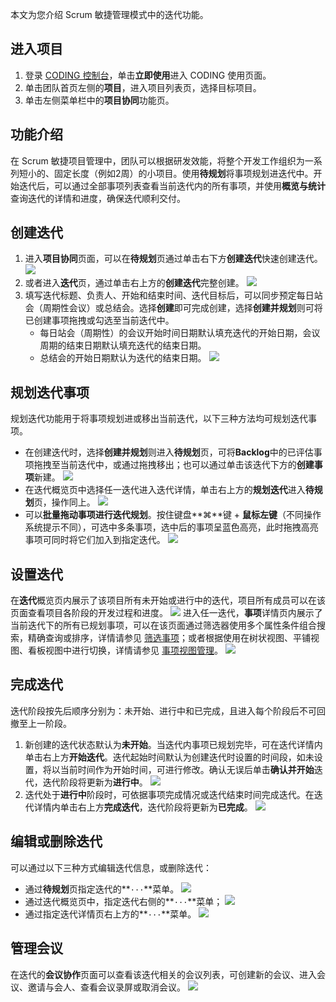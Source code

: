 本文为您介绍 Scrum 敏捷管理模式中的迭代功能。

## 进入项目

1. 登录 [CODING 控制台](https://console.cloud.tencent.com/coding)，单击**立即使用**进入 CODING 使用页面。
2. 单击团队首页左侧的**项目**，进入项目列表页，选择目标项目。
3. 单击左侧菜单栏中的**项目协同**功能页。 

## 功能介绍

在 Scrum 敏捷项目管理中，团队可以根据研发效能，将整个开发工作组织为一系列短小的、固定长度（例如2周）的小项目。使用**待规划**将事项规划进迭代中。开始迭代后，可以通过全部事项列表查看当前迭代内的所有事项，并使用**概览与统计**查询迭代的详情和进度，确保迭代顺利交付。

## 创建迭代[](#create)

1. 进入**项目协同**页面，可以在**待规划**页通过单击右下方**创建迭代**快速创建迭代。
![](https://qcloudimg.tencent-cloud.cn/raw/45390928c768fa23d8369ef3cd9bad28.png)
2. 或者进入**迭代**页，通过单击右上方的**创建迭代**完整创建。
![](https://qcloudimg.tencent-cloud.cn/raw/38629dd44d31f5f3609bcca63abbf5b2.png)
3. 填写迭代标题、负责人、开始和结束时间、迭代目标后，可以同步预定每日站会（周期性会议）或总结会。选择**创建**即可完成创建，选择**创建并规划**则可将已创建事项拖拽或勾选至当前迭代中。
	-   每日站会（周期性）的会议开始时间日期默认填充迭代的开始日期，会议周期的结束日期默认填充迭代的结束日期。
	-   总结会的开始日期默认为迭代的结束日期。
	![](https://qcloudimg.tencent-cloud.cn/raw/726ee47f9f4f416f77249eca5e68697f.png)

## 规划迭代事项[](#plan)

规划迭代功能用于将事项规划进或移出当前迭代，以下三种方法均可规划迭代事项。

-   在创建迭代时，选择**创建并规划**则进入**待规划**页，可将**Backlog**中的已评估事项拖拽至当前迭代中，或通过拖拽移出；也可以通过单击该迭代下方的**创建事项**新建。
![](https://qcloudimg.tencent-cloud.cn/raw/c67b275c8ad567430f50880bce65be59.png)
-   在迭代概览页中选择任一迭代进入迭代详情，单击右上方的**规划迭代**进入**待规划**页，操作同上。
![](https://qcloudimg.tencent-cloud.cn/raw/5759f87b51d85abb918cb055d30b4946.png)
-   可以**批量拖动事项进行迭代规划**。按住键盘**⌘**键 + **鼠标左键**（不同操作系统提示不同），可选中多条事项，选中后的事项呈蓝色高亮，此时拖拽高亮事项可同时将它们加入到指定迭代。
![](https://qcloudimg.tencent-cloud.cn/raw/b0d55887a8be1e7eb0ddccd0183da1c7.png)

## 设置迭代[](#setting)

在**迭代**概览页内展示了该项目所有未开始或进行中的迭代，项目所有成员可以在该页面查看项目各阶段的开发过程和进度。
![](https://qcloudimg.tencent-cloud.cn/raw/58037c89f36e8305a6a1f4fb430665fc.png)
进入任一迭代，**事项**详情页内展示了当前迭代下的所有已规划事项，可以在该页面通过筛选器使用多个属性条件组合搜索，精确查询或排序，详情请参见 [筛选事项](https://cloud.tencent.com/document/product/1113/58823)；或者根据使用在树状视图、平铺视图、看板视图中进行切换，详情请参见 [事项视图管理](https://cloud.tencent.com/document/product/1113/58827)。
![](https://qcloudimg.tencent-cloud.cn/raw/dcd95b990decb1386c6eb5b269afa515.png)

## 完成迭代[](#end)

迭代阶段按先后顺序分别为：未开始、进行中和已完成，且进入每个阶段后不可回撤至上一阶段。

1. 新创建的迭代状态默认为**未开始**。当迭代内事项已规划完毕，可在迭代详情内单击右上方**开始迭代**。迭代起始时间默认为创建迭代时设置的时间段，如未设置，将以当前时间作为开始时间，可进行修改。确认无误后单击**确认并开始**迭代，迭代阶段将更新为**进行中**。
![](https://qcloudimg.tencent-cloud.cn/raw/51e9ad0be87569496654a90cc99eb1e1.png)
2. 迭代处于**进行中**阶段时，可依据事项完成情况或迭代结束时间完成迭代。在迭代详情内单击右上方**完成迭代**，迭代阶段将更新为**已完成**。
![](https://qcloudimg.tencent-cloud.cn/raw/d47303f4a4f340edb25c0745cdae9739.png)

## 编辑或删除迭代[](#edit)

可以通过以下三种方式编辑迭代信息，或删除迭代：
-   通过**待规划**页指定迭代的**`···`**菜单。
![](https://qcloudimg.tencent-cloud.cn/raw/9feefc30a164da00f061ed0ef1d9e50b.png)
-   通过迭代概览页中，指定迭代右侧的**`···`**菜单；
![](https://qcloudimg.tencent-cloud.cn/raw/3acd53be2a20600cad44c0c1694626a6.png)
-   通过指定迭代详情页右上方的**`···`**菜单。
![](https://qcloudimg.tencent-cloud.cn/raw/bb095fe03352b44b30afb53ddfeed1c0.png)

## 管理会议[](#management)
在迭代的**会议协作**页面可以查看该迭代相关的会议列表，可创建新的会议、进入会议、邀请与会人、查看会议录屏或取消会议。
![](https://qcloudimg.tencent-cloud.cn/raw/01b8083c2b1a9885b2e5d81a2c0af81e.png)
